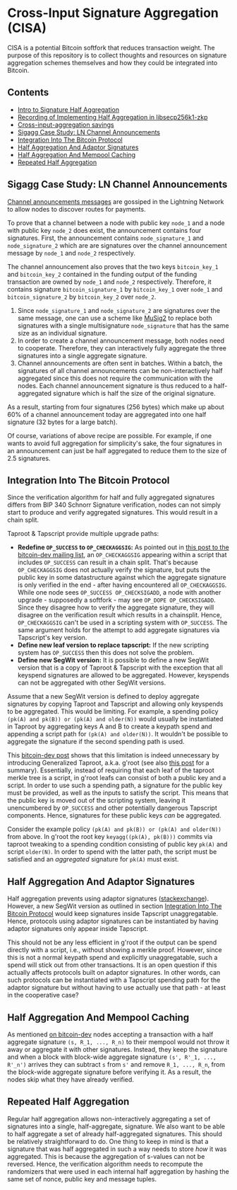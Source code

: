 # Cross-Input Signature Aggregation (CISA)

CISA is a potential Bitcoin softfork that reduces transaction weight. The purpose of this repository is to collect thoughts and resources on signature aggregation schemes themselves and how they could be integrated into Bitcoin.

## Contents

- [Intro to Signature Half Aggregation](slides/2021-Q2-halfagg-impl.org)
- [Recording of Implementing Half Aggregation in libsecp256k1-zkp](https://www.youtube.com/watch?v=Dns_9jaNPNk)
- [Cross-input-aggregation savings](savings.org)
- [Sigagg Case Study: LN Channel Announcements](#sigagg-case-study-ln-channel-announcements)
- [Integration Into The Bitcoin Protocol](#integration-into-the-bitcoin-protocol)
- [Half Aggregation And Adaptor Signatures](#half-aggregation-and-adaptor-signatures)
- [Half Aggregation And Mempool Caching](#half-aggregation-and-mempool-caching)
- [Repeated Half Aggregation](#repeated-half-aggregation)


## Sigagg Case Study: LN Channel Announcements

[Channel announcements messages](https://github.com/lightningnetwork/lightning-rfc/blob/master/07-routing-gossip.md#the-channel_announcement-message) are gossiped in the Lightning Network to allow nodes to discover routes for payments.

To prove that a channel between a node with public key `node_1` and a node with public key `node_2` does exist, the announcement contains four signatures.
First, the announcement contains `node_signature_1` and `node_signature_2` which are are signatures over the channel announcement message by `node_1` and `node_2` respectively.

The channel announcement also proves that the two keys `bitcoin_key_1` and `bitcoin_key_2` contained in the funding output of the funding transaction are owned by `node_1` and `node_2` respectively.
Therefore, it contains signature `bitcoin_signature_1` by `bitcoin_key_1` over `node_1` and `bitcoin_signature_2` by `bitcoin_key_2` over `node_2`.

1. Since `node_signature_1` and `node_signature_2` are signatures over the same message, one can use a scheme like [MuSig2](https://eprint.iacr.org/2020/1261.pdf) to replace both signatures with a single multisignature `node_signature` that has the same size as an individual signature.
2. In order to create a channel announcement message, both nodes need to cooperate.
   Therefore, they can interactively fully aggregate the three signatures into a single aggregate signature.
3. Channel announcements are often sent in batches.
   Within a batch, the signatures of all channel announcements can be non-interactively half aggregated since this does not require the communication with the nodes.
   Each channel announcement signature is thus reduced to a half-aggregated signature which is half the size of the original signature.

As a result, starting from four signatures (256 bytes) which make up about 60% of a channel announcement today are aggregated into one half signature (32 bytes for a large batch).

Of course, variations of above recipe are possible.
For example, if one wants to avoid full aggregation for simplicity's sake, the four signatures in an announcement can just be half aggregated to reduce them to the size of 2.5 signatures.

## Integration Into The Bitcoin Protocol

Since the verification algorithm for half and fully aggregated signatures differs from BIP 340 Schnorr Signature verification, nodes can not simply start to produce and verify aggregated signatures.
This would result in a chain split.

Taproot & Tapscript provide multiple upgrade paths:
- **Redefine `OP_SUCCESS` to `OP_CHECKAGGSIG`:**
    As pointed out in [this post to the bitcoin-dev mailing list](https://lists.linuxfoundation.org/pipermail/bitcoin-dev/2018-March/015838.html), an `OP_CHECKAGGSIG` appearing within a script that includes `OP_SUCCESS` can result in a chain split.
    That's because `OP_CHECKAGGSIG` does not actually verify the signature, but puts the public key in some datastructure against which the aggregate signature is only verified in the end - after having encountered all `OP_CHECKAGGSIG`.
    While one node sees `OP_SUCCESS OP_CHECKSIGADD`, a node with another upgrade - supposedly a softfork - may see `OP_DOPE OP_CHECKSIGADD`.
    Since they disagree how to verify the aggregate signature, they will disagree on the verification result which results in a chainsplit.
    Hence, `OP_CHECKAGGSIG` can't be used in a scripting system with `OP_SUCCESS`.
    The same argument holds for the attempt to add aggregate signatures via Tapscript's key version.
- **Define new leaf version to replace tapscript:** If the new scripting system has `OP_SUCCESS` then this does not solve the problem.
- **Define new SegWit version:**
    It is possible to define a new SegWit version that is a copy of Taproot & Tapscript with the exception that all keyspend signatures are allowed to be aggregated.
    However, keyspends can not be aggregated with other SegWit versions.

Assume that a new SegWit version is defined to deploy aggregate signatures by copying Taproot and Tapscript and allowing only keyspends to be aggregated.
This would be limiting.
For example, a spending policy `(pk(A) and pk(B)) or (pk(A) and older(N))` would usually be instantiated in Taproot by aggregating keys A and B to create a keypath spend and appending a script path for `(pk(A) and older(N))`.
It wouldn't be possible to aggregate the signature if the second spending path is used.

This [bitcoin-dev post](https://lists.linuxfoundation.org/pipermail/bitcoin-dev/2018-July/016249.html) shows that this limitation is indeed unnecessary by introducing Generalized Taproot, a.k.a. g'root  (see also [this post](https://lists.linuxfoundation.org/pipermail/bitcoin-dev/2018-October/016461.html) for a summary).
Essentially, instead of requiring that each leaf of the taproot merkle tree is a script, in g'root leafs can consist of both a public key and a script.
In order to use such a spending path, a signature for the public key must be provided, as well as the inputs to satisfy the script.
This means that the public key is moved out of the scripting system, leaving it unencumbered by `OP_SUCCESS` and other potentially dangerous Tapscript components.
Hence, signatures for these public keys _can_ be aggregated.

Consider the example policy `(pk(A) and pk(B)) or (pk(A) and older(N))` from above.
In g'root the root key `keyagg((pk(A), pk(B)))` commits via taproot tweaking to a spending condition consisting of public key `pk(A)` and script `older(N)`.
In order to spend with the latter path, the script must be satisfied and an _aggregated_ signature for `pk(A)` must exist.


## Half Aggregation And Adaptor Signatures

Half aggregation prevents using adaptor signatures ([stackexchange](https://bitcoin.stackexchange.com/questions/107196/why-does-blockwide-signature-aggregation-prevent-adaptor-signatures)).
However, a new SegWit version as outlined in section [Integration Into The Bitcoin Protocol](#integration-into-the-bitcoin-protocol) would keep signatures inside Tapscript unaggregatable.
Hence, protocols using adaptor signatures can be instantiated by having adaptor signatures only appear inside Tapscript.

This should not be any less efficient in g'root if the output can be spend directly with a script, i.e., without showing a merkle proof.
However, since this is not a normal keypath spend and explicitly unaggregatable, such a spend will stick out from other transactions.
It is an open question if this actually affects protocols built on adaptor signatures.
In other words, can such protocols can be instantiated with a Tapscript spending path for the adaptor signature but without having to use actually use that path - at least in the cooperative case?

## Half Aggregation And Mempool Caching

As mentioned [on bitcoin-dev](https://lists.linuxfoundation.org/pipermail/bitcoin-dev/2017-May/014308.html) nodes accepting a transaction with a half aggregate signature `(s, R_1, ..., R_n)` to their mempool would not throw it away or aggregate it with other signatures.
Instead, they keep the signature and when a block with block-wide aggregate signature `(s', R'_1, ..., R'_n')` arrives they can subtract `s` from `s'` and remove `R_1, ..., R_n`, from the block-wide aggregate signature before verifying it.
As a result, the nodes skip what they have already verified.

## Repeated Half Aggregation

Regular half aggregation allows non-interactively aggregating a set of signatures into a single, half-aggregate, signature.
We also want to be able to half aggregate a set of already half-aggregated signatures.
This should be relatively straightforward to do.
One thing to keep in mind is that a signature that was half aggregated in such a way needs to store _how_ it was aggregated.
This is because the aggregation of s-values can not be reversed.
Hence, the verification algorithm needs to recompute the randomizers that were used in each internal half aggregation by hashing the same set of nonce, public key and message tuples.




